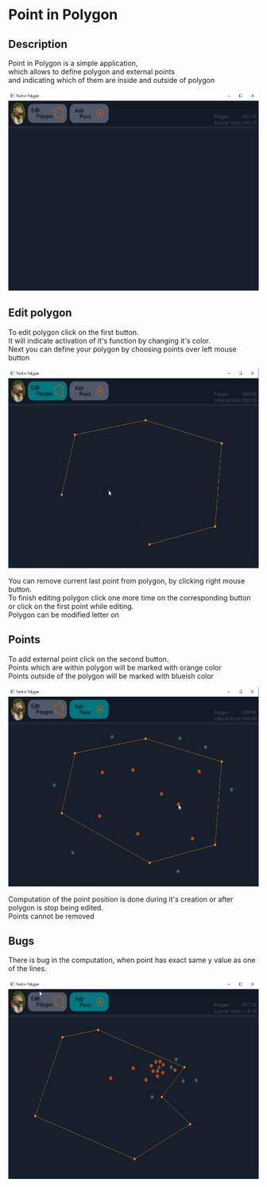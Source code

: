 # Point in Polygon
## Description
Point in Polygon is a simple application,</br>
which allows to define polygon and external points</br>
and indicating which of them are inside and outside of polygon

<img src="./notes/main.png" width="640" height="400">

## Edit polygon
To edit polygon click on the first button.</br>
It will indicate activation of it's function by changing it's color. </br>
Next you can define your polygon by choosing points over left mouse button</br>

<img src="./notes/editing_polygon.png" width="640" height="400">

You can remove current last point from polygon, by clicking right mouse button.</br>
To finish editing polygon click one more time on the corresponding button or click on the first point while editing. </br>
Polygon can be modified letter on

## Points

To add external point click on the second button. </br>
Points which are within polygon will be marked with orange color </br>
Points outside of the polygon will be marked with blueish color </br>

<img src="./notes/computing_points.png" width="640" height="400">

Computation of the point position is done during it's creation or after polygon is stop being edited. </br>
Points cannot be removed

## Bugs

There is bug in the computation, when point has exact same y value as one of the lines. 

<img src="./notes/bug_01.png" width="640" height="400">



